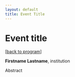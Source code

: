 ```yaml
---
layout: default
title: Event Title
---
```


# Event title

[[back to program](../)]

**Firstname Lastname**, institution

<!--10:00 CET, Tuesday, 1 December.-->

Abstract
